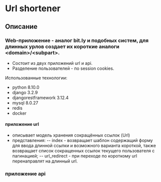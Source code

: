 # Url shortener
## Описание
### Web-приложение - аналог bit.ly и подобных систем, для длинных урлов создает их короткие аналоги &lt;domain>/&lt;subpart>.
- Состоит из двух приложений url и api.
- Разделение пользователей - по session cookies.


Использованные технологии:
- python 8.10.0
- django 3.2.9
- djangorestframework 3.12.4
- mysql 8.0.27
- redis
- docker 

#### приложение url
- описывает модель хранения сокращённых ссылок (Url)
- представления: 
-- index - возвращает шаблон содержащий форму для ввода длинной ссылки и возможного варианта короткой, также возвращает список сокращенных ссылок текущего пользователя с пагинацией;
-- url_redirect - при переходе по короткому url перенаправлят на длинный url.

### приложение api
